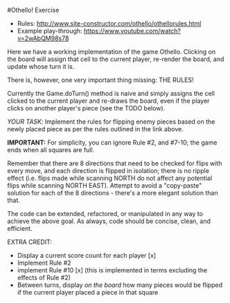 #Othello! Exercise

  - Rules: http://www.site-constructor.com/othello/othellorules.html
  - Example play-through: https://www.youtube.com/watch?v=2wAbQM98s78

 Here we have a working implementation of the game Othello. Clicking on the board will assign that cell to the current player, re-render the board, and update whose turn it is.

 There is, however, one very important thing missing: THE RULES!

 Currently the Game.doTurn() method is naive and simply assigns the cell clicked to the current player and re-draws the board, even if the player clicks on another player's piece (see the TODO below).

 _YOUR TASK_: Implement the rules for flipping enemy pieces based on the newly placed piece as per the rules outlined in the link above.

 **IMPORTANT:** For simplicity, you can ignore Rule #2, and #7-10; the game ends when all squares are full.

 Remember that there are 8 directions that need to be checked for flips with every move, and each direction is flipped in isolation; there is no ripple effect (i.e. flips made while scanning NORTH do not affect any potential flips while scanning NORTH EAST). Attempt to avoid a "copy-paste" solution for each of the 8 directions - there's a more elegant solution than that.

 The code can be extended, refactored, or manipulated in any way to achieve the above goal. As always, code should be concise, clean, and efficient.

 EXTRA CREDIT:
 
 - Display a current score count for each player [x]
 - Implement Rule #2 
 - implement Rule #10 [x] (this is implemented in terms excluding the effects of Rule #2)
 - Between turns, display *on the board* how many pieces would be flipped if the current player placed a piece in that square
 